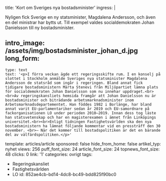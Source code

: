 title: 'Kort om Sveriges nya bostadsminister'
ingress: |
  <p>Nyligen fick Sverige en ny statsminister, Magdalena Andersson, och även en del ministrar har bytts ut. Till exempel valdes socialdemokraten Johan Danielsson till ny bostadsminister.
  </p>
  
intro_image: /assets/img/bostadsminister_johan_d.jpg
long_form:
  -
    type: text
    text: '<p>I förra veckan ägde ett regeringsskifte rum. I en konselj på slottet i Stockholm anmälde Sveriges nya statsminister Magdalena Andersson de statsråd som ingår i regeringen. Bland annat fick tidigare bostadsministern Märta Stenevi från Miljöpartiet lämna plats för socialdemokraten Johan Danielsson som nu innehar uppdraget.<br><br>Av regeringskansliets hemsida framgår att Johan Danielsson nu är bostadsminister och biträdande arbetsmarknadsminister inom Arbetsmarknadsdepartementet. Han föddes 1982 i Borlänge, har bland annat varit EU-parlamentariker sedan år 2019 och EU-samordnare på fackorganisationen LO under perioden 2010–2019. Innan dess tog läste han statsvetenskap och har en magisterexamen i ämnet från Linköpings universitet.<br><br>Enligt tidningen Fastighetsvärlden ska den nya bostadsministern ha lämnat följande kommentar vid en pressträff den 30 november. <br>– När det kommer till bostadspolitiken är det en bärande del av välfärdspolitiken.</p>'
template: articles/article
sponsored: false
hide_from_home: false
artikel_typ: nyhet
views: 256
puff_font_size: 24
article_font_size: 24
topnews_font_size: 48
clicks: 0
link: '1'
categories: ovrigt
tags:
  - Regeringskansliet
  - Fastighetsvärlden
  - LO
id: 852ae4cb-bd14-4dc8-bc49-bdd825f90bc0
